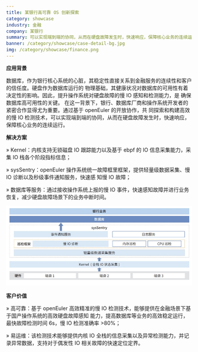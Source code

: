 ```yaml
---
title: 某银行高可靠 OS 创新探索
category: showcase
industry: 金融
company: 某银行
summary: 可以实现端到端的协同，从而在硬盘故障发生时，快速响应，保障核心业务的连续运行。
banner: /category/showcase/case-detail-bg.jpg
img: /category/showcase/finance.png
---
```







**应用背景**

数据库，作为银行核心系统的心脏，其稳定性直接关系到金融服务的连续性和客户的信任度。硬盘作为数据库运行的
物理基础，其健康状况对数据库的可用性有着决定性的影响。因此，提升操作系统对硬盘故障的慢
IO 感知和检测能力，是 确保数据库高可用性的关键。
在这一背景下，银行、数据库厂商和操作系统开发者的紧密合作显得尤为重要。通过基于
openEuler 的开放协作，共 同探索和构建高效的慢 IO
检测技术，可以实现端到端的协同，从而在硬盘故障发生时，快速响应，保障核心业务的连续运行。

**解决方案**

» Kernel：内核支持无锁磁盘 IO 跟踪能力以及基于 ebpf 的 IO
信息采集能力，采集 IO 栈各个阶段指标信息；

» sysSentry：openEuler 操作系统统一故障框里框架，提供轻量级数据采集、慢
IO 诊断以及秒级事件通知服务，快速感 知慢 IO 故障；

» 数据库等服务：通过接收操作系统上报的慢 IO
事件，快速感知故障并进行业务恢复，减少硬盘故障场景下的业务中断时间。

![](./media/image1.png)

**客户价值**

» 高可靠：基于 openEuler 高效精准的慢 IO
检测技术，能够提供在金融场景下基于国产操作系统的高效硬盘故障感知
能力，提高数据库等业务的高效稳定运行，最快故障检测时间 6s，慢 IO
检测准确率 \>80%；

» 易运维：该检测技术能够提供内核 IO
全栈的信息采集以及异常检测能力，并记录异常数据，支持对于偶发性 IO
相关故障的快速定位定界。
